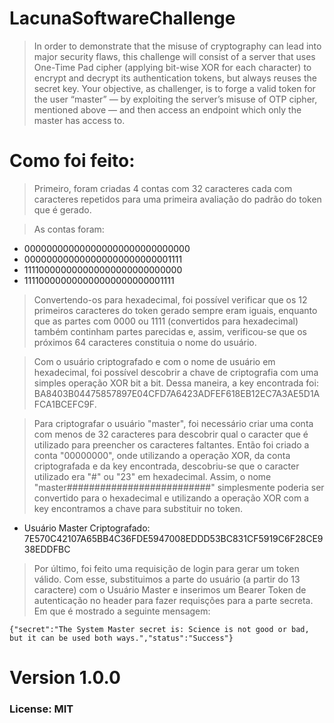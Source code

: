 # LacunaSoftwareChallenge

> In order to demonstrate that the misuse of cryptography can lead into major security flaws, this challenge will consist of a server that uses One-Time Pad cipher (applying bit-wise XOR for each character) to encrypt and decrypt its authentication tokens, but always reuses the secret key.
Your objective, as challenger, is to forge a valid token for the user “master” — by exploiting the server’s misuse of OTP cipher, mentioned above — and then access an endpoint which only the master has access to.

# Como foi feito:

> Primeiro, foram criadas 4 contas com 32 caracteres cada com caracteres repetidos para uma primeira avaliação do padrão do token que é gerado.

> As contas foram:
- 000000000000000000000000000000
- 000000000000000000000000001111
- 111100000000000000000000000000
- 111100000000000000000000001111

> Convertendo-os para hexadecimal, foi possível verificar que os 12 primeiros caracteres do token gerado sempre eram iguais, enquanto que as partes com 0000 ou 1111 (convertidos para hexadecimal) também continham partes parecidas e, assim, verificou-se que os próximos 64 caracteres constituia o nome do usuário.

> Com o usuário criptografado e com o nome de usuário em hexadecimal, foi possível descobrir a chave de criptografia com uma simples operação XOR bit a bit. Dessa maneira, a key encontrada foi: BA8403B04475857897E04CFD7A6423ADFEF618EB12EC7A3AE5D1AFCA1BCEFC9F.

> Para criptografar o usuário "master", foi necessário criar uma conta com menos de 32 caracteres para descobrir qual o caracter que é utilizado para preencher os caracteres faltantes. Então foi criado a conta "00000000", onde utilizando a operação XOR, da conta criptografada e da key encontrada, descobriu-se que o caracter utilizado era "#" ou "23" em hexadecimal. Assim, o nome "master##########################" simplesmente poderia ser convertido para o hexadecimal e utilizando a operação XOR com a key encontramos a chave para substituir no token.

- Usuário Master Criptografado: 7E570C42107A65BB4C36FDE5947008EDDD53BC831CF5919C6F28CE938EDDFBC

> Por último, foi feito uma requisição de login para gerar um token válido. Com esse, substituimos a parte do usuário (a partir do 13 caractere) com o Usuário Master e inserimos um Bearer Token de autenticação no header para fazer requisções para a parte secreta. Em que é mostrado a seguinte mensagem:

```
{"secret":"The System Master secret is: Science is not good or bad, but it can be used both ways.","status":"Success"}
```


# Version 1.0.0
### License: MIT
